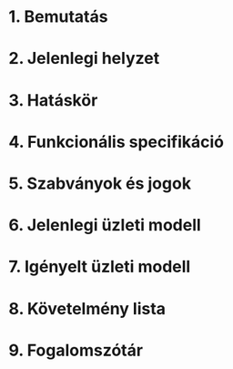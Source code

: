 #  1. Bemutatás
#  2. Jelenlegi helyzet
#  3. Hatáskör
#  4. Funkcionális specifikáció
#  5. Szabványok és jogok
#  6. Jelenlegi üzleti modell
#  7. Igényelt üzleti modell
#  8. Követelmény lista
#  9. Fogalomszótár